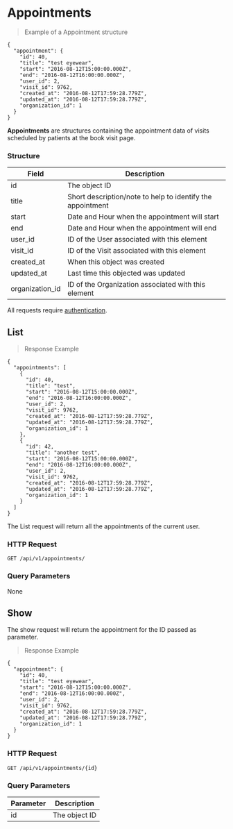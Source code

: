 # Appointments

> Example of a Appointment structure

````
{
  "appointment": {
    "id": 40,
    "title": "test eyewear",
    "start": "2016-08-12T15:00:00.000Z",
    "end": "2016-08-12T16:00:00.000Z",
    "user_id": 2,
    "visit_id": 9762,
    "created_at": "2016-08-12T17:59:28.779Z",
    "updated_at": "2016-08-12T17:59:28.779Z",
    "organization_id": 1
  }
}
````

**Appointments** are structures containing the appointment data of visits scheduled by patients at the book visit page.

### Structure

Field           | Description
--------------- | -------------------------------------------------------------------------------
id              | The object ID
title           | Short description/note to help to identify the appointment
start           | Date and Hour when the appointment will start
end             | Date and Hour when the appointment will end
user_id         | ID of the User associated with this element
visit_id        | ID of the Visit associated with this element
created_at      | When this object was created
updated_at      | Last time this objected was updated
organization_id | ID of the Organization associated with this element

<aside class="warn">
All requests require <a href="#basic-authentication">authentication</a>.
</aside>

## List

> Response Example 

````
{
  "appointments": [
    {
      "id": 40,
      "title": "test",
      "start": "2016-08-12T15:00:00.000Z",
      "end": "2016-08-12T16:00:00.000Z",
      "user_id": 2,
      "visit_id": 9762,
      "created_at": "2016-08-12T17:59:28.779Z",
      "updated_at": "2016-08-12T17:59:28.779Z",
      "organization_id": 1
    },
    {
      "id": 42,
      "title": "another test",
      "start": "2016-08-12T15:00:00.000Z",
      "end": "2016-08-12T16:00:00.000Z",
      "user_id": 2,
      "visit_id": 9762,
      "created_at": "2016-08-12T17:59:28.779Z",
      "updated_at": "2016-08-12T17:59:28.779Z",
      "organization_id": 1
    }    
  ]
}
````

The List request will return all the appointments of the current user.

### HTTP Request

`GET /api/v1/appointments/`

### Query Parameters

None


## Show

The show request will return the appointment for the ID passed as parameter.

> Response Example 

````
{
  "appointment": {
    "id": 40,
    "title": "test eyewear",
    "start": "2016-08-12T15:00:00.000Z",
    "end": "2016-08-12T16:00:00.000Z",
    "user_id": 2,
    "visit_id": 9762,
    "created_at": "2016-08-12T17:59:28.779Z",
    "updated_at": "2016-08-12T17:59:28.779Z",
    "organization_id": 1
  }
}
````
### HTTP Request

`GET /api/v1/appointments/{id}`

### Query Parameters

Parameter       | Description
--------------- | -------------------------------------------------------------------------------
id              | The object ID
